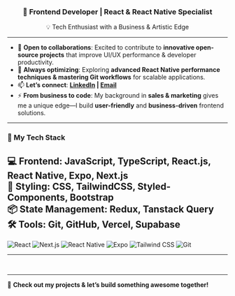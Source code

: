 <h3 align="center">🚀 Frontend Developer | React & React Native Specialist</h3>  

<p align="center">
  💡 Tech Enthusiast with a Business & Artistic Edge  
</p>

---
- 👯 **Open to collaborations**: Excited to contribute to **innovative open-source projects** that improve UI/UX performance & developer productivity.  
- 🤔 **Always optimizing**: Exploring **advanced React Native performance techniques & mastering Git workflows** for scalable applications.  
- 📫 **Let’s connect**: **[LinkedIn](https://www.linkedin.com/in/abdil-aziz-elgarf) | [Email](mailto:abdilaziz.m.elsayed@gmail.com)**  
- ⚡ **From business to code**: My background in **sales & marketing** gives me a unique edge—I build **user-friendly** and **business-driven** frontend solutions.
  
---

### 🚀 My Tech Stack  
💻 **Frontend:** JavaScript, TypeScript, React.js, React Native, Expo, Next.js  
🎨 **Styling:** CSS, TailwindCSS, Styled-Components, Bootstrap  
📦 **State Management:** Redux, Tanstack Query  
🛠 **Tools:** Git, GitHub, Vercel, Supabase  
---
![React](https://img.shields.io/badge/React-20232A?style=for-the-badge&logo=react&logoColor=61DAFB)
![Next.js](https://img.shields.io/badge/Next.js-000000?style=for-the-badge&logo=nextdotjs&logoColor=white)
![React Native](https://img.shields.io/badge/React%20Native-20232A?style=for-the-badge&logo=react&logoColor=61DAFB)
![Expo](https://img.shields.io/badge/Expo-1B1F23?style=for-the-badge&logo=expo&logoColor=white)
![Tailwind CSS](https://img.shields.io/badge/Tailwind_CSS-38B2AC?style=for-the-badge&logo=tailwind-css&logoColor=white)
![Git](https://img.shields.io/badge/Git-F05032?style=for-the-badge&logo=git&logoColor=white)

---

<!-- ### 📊 GitHub Stats -->  
<p align="center">
<!--   <img src="https://github-readme-stats.vercel.app/api?username=Aziz-Mohamed&show_icons=true&theme=radical" alt="GitHub Stats" /> -->
  <br />
<!--   <img src="https://github-readme-stats.vercel.app/api/top-langs/?username=Aziz-Mohamed&layout=compact&theme=radical" alt="Top Languages" /> -->
</p>

---

🔗 **Check out my projects & let’s build something awesome together!**  
